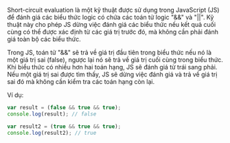 Short-circuit evaluation là một kỹ thuật được sử dụng trong JavaScript (JS) để đánh giá các biểu thức logic có chứa các toán tử logic "&&" và "||". Kỹ thuật này cho phép JS dừng việc đánh giá các biểu thức nếu kết quả cuối cùng có thể được xác định từ các giá trị trước đó, mà không cần phải đánh giá toàn bộ các biểu thức.

Trong JS, toán tử "&&" sẽ trả về giá trị đầu tiên trong biểu thức nếu nó là một giá trị sai (false), ngược lại nó sẽ trả về giá trị cuối cùng trong biểu thức. Khi biểu thức có nhiều hơn hai toán hạng, JS sẽ đánh giá từ trái sang phải. Nếu một giá trị sai được tìm thấy, JS sẽ dừng việc đánh giá và trả về giá trị sai đó mà không cần kiểm tra các toán hạng còn lại.

Ví dụ:
```js
var result = (false && true && true); 
console.log(result); // false

var result2 = (true && true && true); 
console.log(result2); // true
```
